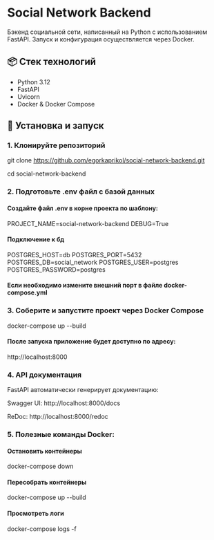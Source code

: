# Social Network Backend

Бэкенд социальной сети, написанный на Python с использованием FastAPI. Запуск и конфигурация осуществляется через Docker.

## 📦 Стек технологий

- Python 3.12
- FastAPI
- Uvicorn
- Docker & Docker Compose

## 🔧 Установка и запуск

### 1. Клонируйте репозиторий

git clone https://github.com/egorkaprikol/social-network-backend.git

cd social-network-backend

### 2. Подготовьте .env файл с базой данных

#### Создайте файл .env в корне проекта по шаблону:

PROJECT_NAME=social-network-backend
DEBUG=True

#### Подключение к бд

POSTGRES_HOST=db
POSTGRES_PORT=5432
POSTGRES_DB=social_network
POSTGRES_USER=postgres
POSTGRES_PASSWORD=postgres

#### Если необходимо измените внешний порт в файле docker-compose.yml

### 3. Соберите и запустите проект через Docker Compose

docker-compose up --build

#### После запуска приложение будет доступно по адресу:

http://localhost:8000

### 4. API документация

FastAPI автоматически генерирует документацию:

Swagger UI: http://localhost:8000/docs

ReDoc: http://localhost:8000/redoc

### 5. Полезные команды Docker:

#### Остановить контейнеры
docker-compose down

#### Пересобрать контейнеры
docker-compose up --build

#### Просмотреть логи
docker-compose logs -f